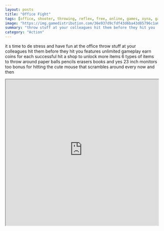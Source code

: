```yaml
---
layout: posts
title: "Office Fight"
tags: [office, shooter, throwing, reflex, free, online, games, oyna, game, free, games, play, play, games]
image: "https://img.gamedistribution.com/36e937d9cfdf43d6ba43d85796c1a6fc-1280x550.jpeg"
summary: "throw stuff at your colleagues hit them before they hit you  free online games oyna game free games play play games"
category: "Action"
---
```


it s time to de stress and have fun at the office throw stuff at your colleagues hit them before they hit you features unlimited gameplay earn coins for each successful hit a shop to unlock more items 6 types of items to throw around paper balls pencils erasers books and yes 23 inch monitors too bonus for hitting the cute mouse that scrambles around every now and then

<iframe width="100%" height="480px;" src="https://html5.gamedistribution.com/36e937d9cfdf43d6ba43d85796c1a6fc/"></iframe>